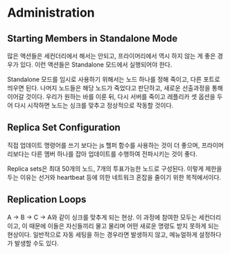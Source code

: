 Administration
=

Starting Members in Standalone Mode
-
많은 액션들은 세컨더리에서 해서는 안되고, 프라이머리에서 역시 하지 않는 게 좋은 경우가 있다.
이런 액션들은 Standalone 모드에서 실행되어야 한다.

Standalone 모드를 임시로 사용하기 위해서는 노드 하나를 정해 죽이고, 다른 포트로 띄우면 된다.
나머지 노드들은 해당 노드가 죽었다고 판단하고, 새로운 선출과정을 통해 이어갈 것이다.
우리가 원하는 바를 이룬 뒤, 다시 서버를 죽이고 레플리카 셋 옵션을 두어 다시 시작하면 노드는 싱크를 맞추고 정상적으로 작동할 것이다.

Replica Set Configuration
-
직접 업데이트 명령어를 쓰기 보다는 js 헬퍼 함수를 사용하는 것이 더 좋으며, 프라이머리보다는 다른 멤버 하나를 잡아 업데이트를 수행하여 전파시키는 것이 좋다.

Replica sets은 최대 50개의 노드, 7개의 투표가능한 노드로 구성된다.
이렇게 제한을 두는 이유는 선거와 heartbeat 등에 의한 네트워크 혼잡을 줄이기 위한 목적에서이다.

Replication Loops
-
A -> B -> C -> A와 같이 싱크를 맞추게 되는 현상. 이 과정에 참여한 모두는 세컨더리이고, 이 때문에 이들은 자신들끼리 물고 물리며 어떤 새로운 명령도 받지 못하게 되는 현상이다.
일반적으로 자동 세팅을 하는 경우라면 발생하지 않고, 메뉴얼하게 설정하다가 발생할 수도 있다.
